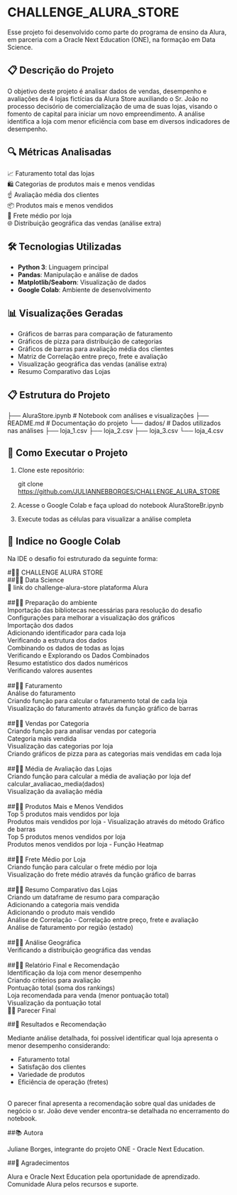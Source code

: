 # CHALLENGE_ALURA_STORE
Esse projeto foi desenvolvido como parte do programa de ensino da Alura, em parceria com a Oracle Next Education (ONE), na formação em Data Science.

## 📋 Descrição do Projeto

O objetivo deste projeto é analisar dados de vendas, desempenho e avaliações de 4 lojas fictícias da Alura Store auxiliando o Sr. João no processo decisório de comercialização de uma de suas lojas, visando o fomento de capital para iniciar um novo empreendimento. A análise identifica a loja com menor eficiência com base em diversos indicadores de desempenho.

## 🔍 Métricas Analisadas

📈 Faturamento total das lojas <br>
🛍️ Categorias de produtos mais e menos vendidas <br>
☝️ Avaliação média dos clientes <br>
📦 Produtos mais e menos vendidos <br>
🚚 Frete médio por loja <br>
🌐 Distribuição geográfica das vendas (análise extra)

## 🛠️ Tecnologias Utilizadas

- **Python 3**: Linguagem principal
- **Pandas**: Manipulação e análise de dados
- **Matplotlib/Seaborn**: Visualização de dados
- **Google Colab**: Ambiente de desenvolvimento

## 📊 Visualizações Geradas

- Gráficos de barras para comparação de faturamento
- Gráficos de pizza para distribuição de categorias
- Gráficos de barras para avaliação média dos clientes
- Matriz de Correlação entre preço, frete e avaliação
- Visualização geográfica das vendas (análise extra)
- Resumo Comparativo das Lojas

## 📋 Estrutura do Projeto

├── AluraStore.ipynb # Notebook com análises e visualizações ├── README.md # Documentação do projeto └── dados/ # Dados utilizados nas análises ├── loja_1.csv ├── loja_2.csv ├── loja_3.csv └── loja_4.csv

## 🚀 Como Executar o Projeto

1. Clone este repositório:

   git clone https://github.com/JULIANNEBBORGES/CHALLENGE_ALURA_STORE

2. Acesse o Google Colab e faça upload do notebook AluraStoreBr.ipynb

3. Execute todas as células para visualizar a análise completa

## 🐍 Indice no Google Colab 

  Na IDE o desafio foi estruturado da seguinte forma:
  
#👩‍💻 CHALLENGE ALURA STORE<br> 
##👩‍💻 Data Science<br> 
   🔗 link do challenge-alura-store plataforma Alura<br><br> 
##👩‍💻 Preparação do ambiente<br> 
    Importação das bibliotecas necessárias para resolução do desafio<br> 
    Configurações para melhorar a visualização dos gráficos<br> 
    Importação dos dados<br> 
    Adicionando identificador para cada loja<br> 
    Verificando a estrutura dos dados<br> 
    Combinando os dados de todas as lojas<br> 
    Verificando e Explorando os Dados Combinados<br> 
    Resumo estatístico dos dados numéricos<br> 
    Verificando valores ausentes<br><br> 
##👩‍💻 Faturamento<br> 
    Análise do faturamento<br> 
    Criando função para calcular o faturamento total de cada loja<br> 
    Visualização do faturamento através da função gráfico de barras<br><br> 
##👩‍💻 Vendas por Categoria<br> 
    Criando função para analisar vendas por categoria<br> 
    Categoria mais vendida<br> 
    Visualização das categorias por loja<br> 
    Criando gráficos de pizza para as categorias mais vendidas em cada loja<br><br> 
##👩‍💻 Média de Avaliação das Lojas<br> 
    Criando função para calcular a média de avaliação por loja def calcular_avaliacao_media(dados)<br> 
    Visualização da avaliação média<br><br> 
##👩‍💻 Produtos Mais e Menos Vendidos<br> 
    Top 5 produtos mais vendidos por loja<br> 
    Produtos mais vendidos por loja - Visualização através do método Gráfico de barras<br> 
    Top 5 produtos menos vendidos por loja<br> 
    Produtos menos vendidos por loja - Função Heatmap<br><br> 
##👩‍💻 Frete Médio por Loja<br> 
    Criando função para calcular o frete médio por loja<br> 
    Visualização do frete médio através da função gráfico de barras<br><br> 
##👩‍💻 Resumo Comparativo das Lojas<br> 
    Criando um dataframe de resumo para comparação<br> 
    Adicionando a categoria mais vendida<br> 
    Adicionando o produto mais vendido<br> 
    Análise de Correlação - Correlação entre preço, frete e avaliação<br> 
    Análise de faturamento por região (estado)<br><br> 
##👩‍💻 Análise Geográfica<br> 
    Verificando a distribuição geográfica das vendas<br><br> 
##👩‍💻 Relatório Final e Recomendação<br> 
    Identificação da loja com menor desempenho<br> 
    Criando critérios para avaliação<br> 
    Pontuação total (soma dos rankings)<br> 
    Loja recomendada para venda (menor pontuação total)<br> 
    Visualização da pontuação total<br> 
 🕵️‍♂️ Parecer Final<br> 
    
##📝 Resultados e Recomendação

  Mediante análise detalhada, foi possível identificar qual loja apresenta o menor desempenho considerando:
* Faturamento total
* Satisfação dos clientes
* Variedade de produtos
* Eficiência de operação (fretes)
<br>
O parecer final apresenta a recomendação sobre qual das unidades de negócio o sr. João deve vender encontra-se detalhada no encerramento do notebook.
<br>

##📚 Autora

   Juliane Borges, integrante do projeto ONE - Oracle Next Education.

##🙏 Agradecimentos

   Alura e Oracle Next Education pela oportunidade de aprendizado.
   Comunidade Alura pelos recursos e suporte.


